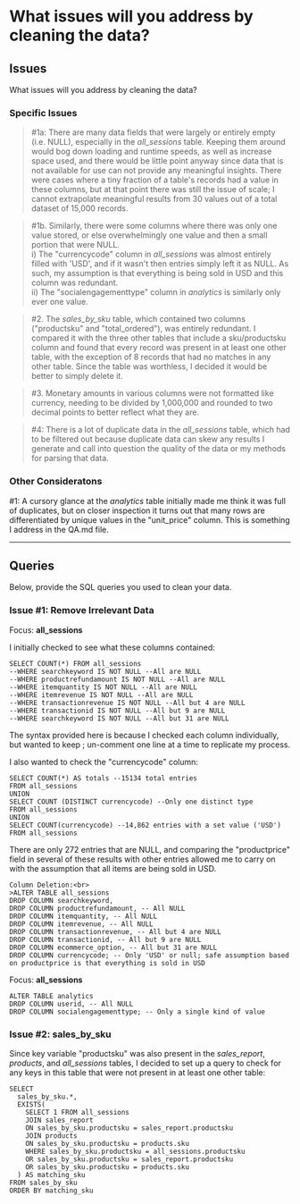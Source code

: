 # What issues will you address by cleaning the data?
## Issues
What issues will you address by cleaning the data?

### Specific Issues
>#1a: There are many data fields that were largely or entirely empty (i.e. NULL), especially in the *all_sessions* table. Keeping them around would bog down loading and runtime speeds, as well as increase space used, and there would be little point anyway since data that is not available for use can not provide any meaningful insights. There were cases where a tiny fraction of a table's records had a value in these columns, but at that point there was still the issue of scale; I cannot extrapolate meaningful results from 30 values out of a total dataset of 15,000 records.

>#1b. Similarly, there were some columns where there was only one value stored, or else overwhelmingly one value and then a small portion that were NULL.<br> 
i) The "currencycode" column in *all_sessions* was almost entirely filled with 'USD', and if it wasn't then entries simply left it as NULL. As such, my assumption is that everything is being sold in USD and this column was redundant.<br> 
ii) The "socialengagementtype" column in *analytics* is similarly only ever one value.

>#2. The *sales_by_sku* table, which contained two columns ("productsku" and "total_ordered"), was entirely redundant. I compared it with the three other tables that include a sku/productsku column and found that every record was present in at least one other table, with the exception of 8 records that had no matches in any other table. Since the table was worthless, I decided it would be better to simply delete it.

>#3. Monetary amounts in various columns were not formatted like currency, needing to be divided by 1,000,000 and rounded to two decimal points to better reflect what they are.

>#4: There is a lot of duplicate data in the *all_sessions* table, which had to be filtered out because duplicate data can skew any results I generate and call into question the quality of the data or my methods for parsing that data. 


### Other Consideratons
#1: A cursory glance at the *analytics* table initially made me think it was full of duplicates, but on closer inspection it turns out that many rows are differentiated by unique values in the "unit_price" column. This is something I address in the QA.md file.

<hr>

## Queries

Below, provide the SQL queries you used to clean your data.

### Issue #1: Remove Irrelevant Data
Focus: **all_sessions**<br>

I initially checked to see what these columns contained:<br>
```
SELECT COUNT(*) FROM all_sessions
--WHERE searchkeyword IS NOT NULL --All are NULL
--WHERE productrefundamount IS NOT NULL --All are NULL
--WHERE itemquantity IS NOT NULL --All are NULL
--WHERE itemrevenue IS NOT NULL --All are NULL
--WHERE transactionrevenue IS NOT NULL --All but 4 are NULL
--WHERE transactionid IS NOT NULL --All but 9 are NULL
--WHERE searchkeyword IS NOT NULL --All but 31 are NULL
```
The syntax provided here is because I checked each column individually, but wanted to keep ; un-comment one line at a time to replicate my process. 

I also wanted to check the "currencycode" column:<br>
```
SELECT COUNT(*) AS totals --15134 total entries
FROM all_sessions
UNION
SELECT COUNT (DISTINCT currencycode) --Only one distinct type
FROM all_sessions
UNION
SELECT COUNT(currencycode) --14,862 entries with a set value ('USD')
FROM all_sessions
```
There are only 272 entries that are NULL, and comparing the "productprice" field in several of these results with other entries allowed me to carry on with the assumption that all items are being sold in USD. 

```
Column Deletion:<br>
>ALTER TABLE all_sessions
DROP COLUMN searchkeyword,
DROP COLUMN productrefundamount, -- All NULL
DROP COLUMN itemquantity, -- All NULL
DROP COLUMN itemrevenue, -- All NULL
DROP COLUMN transactionrevenue, -- All but 4 are NULL
DROP COLUMN transactionid, -- All but 9 are NULL
DROP COLUMN ecommerce_option, -- All but 31 are NULL
DROP COLUMN currencycode; -- Only 'USD' or null; safe assumption based on productprice is that everything is sold in USD
```

Focus: **all_sessions**<br>
```
ALTER TABLE analytics
DROP COLUMN userid, -- All NULL
DROP COLUMN socialengagementtype; -- Only a single kind of value
```

### Issue #2: sales_by_sku
Since key variable "productsku" was also present in the *sales_report*, *products*, and *all_sessions* tables, I decided to set up a query to check for any keys in this table that were not present in at least one other table:<br>
```
SELECT
  sales_by_sku.*,
  EXISTS(
  	SELECT 1 FROM all_sessions
  	JOIN sales_report
  	ON sales_by_sku.productsku = sales_report.productsku
  	JOIN products
  	ON sales_by_sku.productsku = products.sku
  	WHERE sales_by_sku.productsku = all_sessions.productsku
  	OR sales_by_sku.productsku = sales_report.productsku
  	OR sales_by_sku.productsku = products.sku
  ) AS matching_sku
FROM sales_by_sku
ORDER BY matching_sku
```



